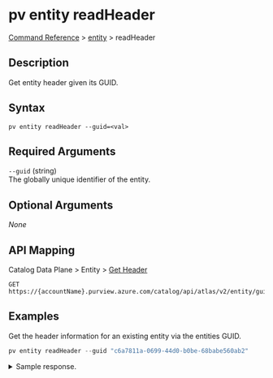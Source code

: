 # pv entity readHeader
[Command Reference](../../../README.md#command-reference) > [entity](./main.md) > readHeader

## Description
Get entity header given its GUID.

## Syntax
```
pv entity readHeader --guid=<val>
```

## Required Arguments
`--guid` (string)  
The globally unique identifier of the entity.

## Optional Arguments
*None*

## API Mapping
Catalog Data Plane > Entity > [Get Header](https://docs.microsoft.com/en-us/rest/api/purview/catalogdataplane/entity/get-header)
```
GET https://{accountName}.purview.azure.com/catalog/api/atlas/v2/entity/guid/{guid}/header
```

## Examples
Get the header information for an existing entity via the entities GUID.
```powershell
pv entity readHeader --guid "c6a7811a-0699-44d0-b0be-68babe560ab2"
```

<details><summary>Sample response.</summary>
<p>

```json
{                           
    "attributes": {
        "description": "Portfolio company data collection template - Company ABC.",
        "name": "abc_company.csv",
        "owner": "60117586-ca87-4eac-a217-9d130ded9af0",
        "qualifiedName": "https://esg26fa7f24adls.dfs.core.windows.net/01-bronze/esg/abc_company.csv"
    },
    "classificationNames": [
        "Microsoft.Label.9FBDE396_1A24_4C79_8EDF_9254A0F35055",
        "MICROSOFT.GOVERNMENT.AUSTRIA.TAX.IDENTIFICATION.NUMBER",
        "MICROSOFT.GOVERNMENT.AUSTRALIA.COMPANY.NUMBER",
        "MICROSOFT.POWERBI.ENDORSEMENT",
        "MICROSOFT.FINANCIAL.US.ABA_ROUTING_NUMBER"
    ],
    "collectionId": "esg-26fa7f24-pv",
    "displayText": "abc_company.csv",
    "guid": "c6a7811a-0699-44d0-b0be-68babe560ab2",
    "lastModifiedTS": "9",
    "meaningNames": [
        "Work related injuries",
        "Employee feedback / survey",
        "Diversity of board members"
    ],
    "meanings": [
        {
            "confidence": 0,
            "displayText": "Work related injuries",
            "relationGuid": "d3f6fc76-c40b-4740-9cfa-c0eab6c277ae",
            "termGuid": "74a7901e-7049-4858-a103-4ffb889b5fc9"
        },
        {
            "confidence": 0,
            "displayText": "Employee feedback / survey",
            "relationGuid": "777f339a-1122-41eb-84be-ab03eefc4d2f",
            "termGuid": "5e492945-85a5-42c4-bbcd-dbfdb2dd8713"
        },
        {
            "confidence": 0,
            "displayText": "Diversity of board members",
            "relationGuid": "28013ca5-56b0-45a6-94da-7ffab0e173d6",
            "termGuid": "f1496766-3af2-461a-8d59-6eca8a716887"
        }
    ],
    "status": "ACTIVE",
    "typeName": "azure_datalake_gen2_path"
}
```
</p>
</details>